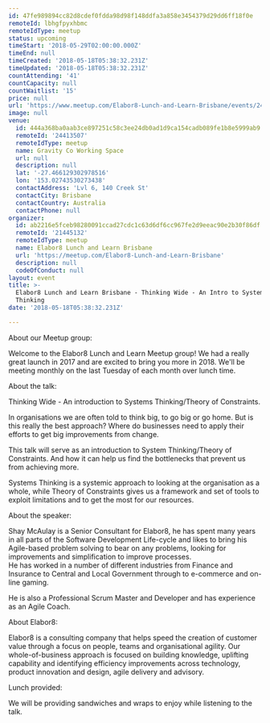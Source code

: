 ```yaml
---
id: 47fe989894cc82d8cdef0fdda98d98f148ddfa3a858e3454379d29dd6ff18f0e
remoteId: lbhgfpyxhbmc
remoteIdType: meetup
status: upcoming
timeStart: '2018-05-29T02:00:00.000Z'
timeEnd: null
timeCreated: '2018-05-18T05:38:32.231Z'
timeUpdated: '2018-05-18T05:38:32.231Z'
countAttending: '41'
countCapacity: null
countWaitlist: '15'
price: null
url: 'https://www.meetup.com/Elabor8-Lunch-and-Learn-Brisbane/events/242570380/'
image: null
venue:
  id: 444a368ba0aab3ce897251c58c3ee24db0ad1d9ca154cadb089fe1b8e5999ab9
  remoteId: '24413507'
  remoteIdType: meetup
  name: Gravity Co Working Space
  url: null
  description: null
  lat: '-27.466129302978516'
  lon: '153.02743530273438'
  contactAddress: 'Lvl 6, 140 Creek St'
  contactCity: Brisbane
  contactCountry: Australia
  contactPhone: null
organizer:
  id: ab2216e5fceb98280091ccad27cdc1c63d6df6cc967fe2d9eeac90e2b30f86df
  remoteId: '21445132'
  remoteIdType: meetup
  name: Elabor8 Lunch and Learn Brisbane
  url: 'https://meetup.com/Elabor8-Lunch-and-Learn-Brisbane'
  description: null
  codeOfConduct: null
layout: event
title: >-
  Elabor8 Lunch and Learn Brisbane - Thinking Wide - An Intro to Systems
  Thinking
date: '2018-05-18T05:38:32.231Z'

---
```

<p>About our Meetup group:</p> <p>Welcome to the Elabor8 Lunch and Learn Meetup group! We had a really great launch in 2017 and are excited to bring you more in 2018. We'll be meeting monthly on the last Tuesday of each month over lunch time.</p> <p>About the talk:</p> <p>Thinking Wide - An introduction to Systems Thinking/Theory of Constraints.</p> <p>In organisations we are often told to think big, to go big or go home. But is this really the best approach? Where do businesses need to apply their efforts to get big improvements from change.</p> <p>This talk will serve as an introduction to System Thinking/Theory of Constraints. And how it can help us find the bottlenecks that prevent us from achieving more.</p> <p>Systems Thinking is a systemic approach to looking at the organisation as a whole, while Theory of Constraints gives us a framework and set of tools to exploit limitations and to get the most for our resources.</p> <p>About the speaker:</p> <p>Shay McAulay is a Senior Consultant for Elabor8, he has spent many years in all parts of the Software Development Life-cycle and likes to bring his Agile-based problem solving to bear on any problems, looking for improvements and simplification to improve processes.<br/>He has worked in a number of different industries from Finance and Insurance to Central and Local Government through to e-commerce and on-line gaming.</p> <p>He is also a Professional Scrum Master and Developer and has experience as an Agile Coach.</p> <p>About Elabor8:</p> <p>Elabor8 is a consulting company that helps speed the creation of customer value through a focus on people, teams and organisational agility. Our whole-of-business approach is focused on building knowledge, uplifting capability and identifying efficiency improvements across technology, product innovation and design, agile delivery and advisory.</p> <p>Lunch provided:</p> <p>We will be providing sandwiches and wraps to enjoy while listening to the talk.</p>
